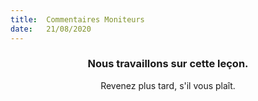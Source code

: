 ```yaml
---
title:  Commentaires Moniteurs
date:   21/08/2020
---
```


### <center>Nous travaillons sur cette leçon.</center>
<center>Revenez plus tard, s'il vous plaît.</center>